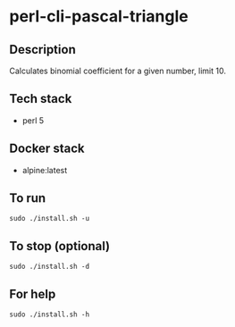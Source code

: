 # perl-cli-pascal-triangle

## Description
Calculates binomial coefficient for a
given number, limit 10.

## Tech stack
- perl 5

## Docker stack
- alpine:latest

## To run
`sudo ./install.sh -u`  

## To stop (optional)
`sudo ./install.sh -d`

## For help
`sudo ./install.sh -h`
